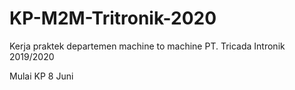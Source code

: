 # KP-M2M-Tritronik-2020
Kerja praktek departemen machine to machine PT. Tricada Intronik 2019/2020

Mulai KP 8 Juni
